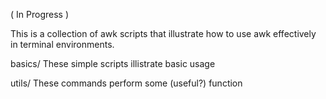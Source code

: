 
( In Progress )

This is a collection of awk scripts that illustrate how to use awk effectively in terminal environments.


basics/
  These simple scripts illistrate basic usage

utils/
  These commands perform some (useful?) function

